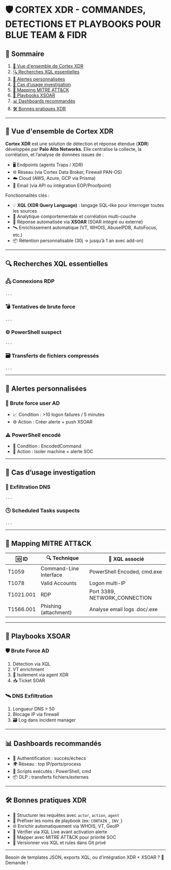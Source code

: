 # 🛡️ CORTEX XDR - COMMANDES, DETECTIONS ET PLAYBOOKS POUR BLUE TEAM & FIDR

## 🧭 Sommaire
1. [📌 Vue d'ensemble de Cortex XDR](#📌-vue-densemble-de-cortex-xdr)
2. [🔍 Recherches XQL essentielles](#🔍-recherches-xql-essentielles)
3. [🚨 Alertes personnalisées](#🚨-alertes-personnalisées)
4. [🔎 Cas d’usage investigation](#🔎-cas-dusage-investigation)
5. [🧱 Mapping MITRE ATT&CK](#🧱-mapping-mitre-attck)
6. [🤖 Playbooks XSOAR](#🤖-playbooks-xsoar)
7. [📊 Dashboards recommandés](#📊-dashboards-recommandés)
8. [🛠️ Bonnes pratiques XDR](#🛠️-bonnes-pratiques-xdr)

---

## 📌 Vue d'ensemble de Cortex XDR

**Cortex XDR** est une solution de détection et réponse étendue (**XDR**) développée par **Palo Alto Networks**. Elle centralise la collecte, la corrélation, et l’analyse de données issues de :

- 🖥️ Endpoints (agents Traps / XDR)
- 🌐 Réseau (via Cortex Data Broker, Firewall PAN-OS)
- ☁️ Cloud (AWS, Azure, GCP via Prisma)
- 📩 Email (via API ou intégration EOP/Proofpoint)

Fonctionnalités clés :
- 💡 **XQL (XDR Query Language)** : langage SQL-like pour interroger toutes les sources
- 🧠 Analytique comportementale et corrélation multi-couche
- 🔁 Réponse automatisée via **XSOAR** (SOAR intégré ou externe)
- 🛰️ Enrichissement automatique (VT, WHOIS, AbuseIPDB, AutoFocus, etc.)
- 📦 Rétention personnalisable (30j → jusqu’à 1 an avec add-on)

---

## 🔍 Recherches XQL essentielles

### 🖧 Connexions RDP
```xql
...
```

### 💣 Tentatives de brute force
```xql
...
```

### ⚙️ PowerShell suspect
```xql
...
```

### 🗃️ Transferts de fichiers compressés
```xql
...
```

---

## 🚨 Alertes personnalisées

### 🔐 Brute force user AD
- 📈 Condition : >10 logon failures / 5 minutes
- ⚙️ Action : Créer alerte + push XSOAR

### ⚠️ PowerShell encodé
- 📌 Condition : EncodedCommand
- 🚫 Action : Isoler machine + alerte SOC

---

## 🔎 Cas d’usage investigation

### 📡 Exfiltration DNS
```xql
...
```

### 🕓 Scheduled Tasks suspects
```xql
...
```

---

## 🧱 Mapping MITRE ATT&CK

| 🆔 ID | 🔍 Technique                   | 📄 XQL associé                                      |
|------|--------------------------------|----------------------------------------------------|
| T1059 | Command-Line Interface        | PowerShell Encoded, cmd.exe                       |
| T1078 | Valid Accounts                | Logon multi-IP                                     |
| T1021.001 | RDP                       | Port 3389, NETWORK_CONNECTION                     |
| T1566.001 | Phishing (attachment)     | Analyse email logs .doc/.exe                      |

---

## 🤖 Playbooks XSOAR

### 🛡️ Brute Force AD
1. Détection via XQL
2. VT enrichment
3. 🧲 Isolement via agent XDR
4. 📥 Ticket SOAR

### 🛰️ DNS Exfiltration
1. Longueur DNS > 50
2. Blocage IP via firewall
3. 🗃️ Log dans incident manager

---

## 📊 Dashboards recommandés
- 🔑 Authentification : succès/échecs
- 🌍 Réseau : top IP/ports/process
- 🧾 Scripts exécutés : PowerShell, cmd
- 📦 DLP : transferts fichiers/externes

---

## 🛠️ Bonnes pratiques XDR
- 📘 Structurer les requêtes avec `actor`, `action`, `agent`
- 📂 Préfixer les noms de playbook (ex: `CONTAIN_`, `INV_`)
- 🌐 Enrichir automatiquement via WHOIS, VT, GeoIP
- 🧪 Vérifier via XQL Live avant activation alerte
- 🧩 Mapper avec MITRE ATT&CK pour priorité SOC
- 🔄 Versionner vos XQL et rules dans Git privé

---

Besoin de templates JSON, exports XQL, ou d'intégration XDR + XSOAR ? 🎯 Demande !
